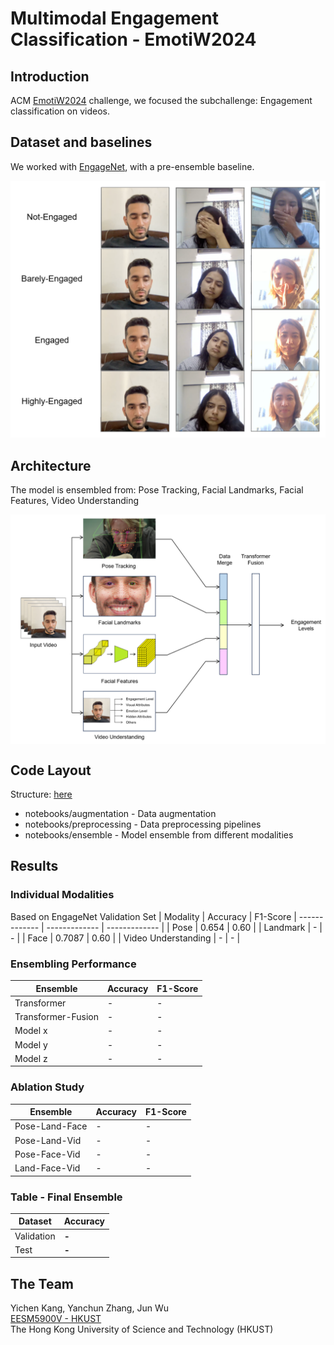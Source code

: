 # Multimodal Engagement Classification - EmotiW2024

## Introduction
ACM [EmotiW2024](https://sites.google.com/view/emotiw2024/home) challenge, we focused the subchallenge: Engagement classification on videos.

## Dataset and baselines
We worked with [EngageNet](https://github.com/engagenet/engagenet_baselines), with a pre-ensemble baseline.

<div style="vertical-align:middle"><img src="images/figure1.png" alt="Dataset" width="550px" text-align="center">
</div>

## Architecture
The model is ensembled from: Pose Tracking, Facial Landmarks, Facial Features, Video Understanding

<div style="text-align:center"><img src="images/figure2.png" alt="Model Architecture" width="550px" align="center">
</div>

## Code Layout
Structure: [here](Directory_Structure.md)
- notebooks/augmentation - Data augmentation
- notebooks/preprocessing - Data preprocessing pipelines
- notebooks/ensemble - Model ensemble from different modalities

## Results
### Individual Modalities
Based on EngageNet Validation Set
| Modality  | Accuracy | F1-Score
| ------------- | ------------- | ------------- |
| Pose  | 0.654 | 0.60 |
| Landmark  | - | - |
| Face | 0.7087 | 0.60 |
| Video Understanding | - | - |

### Ensembling Performance
| Ensemble  | Accuracy | F1-Score
| ------------- | ------------- | ------------- |
| Transformer  | - | - |
| Transformer-Fusion  | - | - |
| Model x  | - | - |
| Model y | - | - |
| Model z | - | - |

### Ablation Study
| Ensemble  | Accuracy | F1-Score
| ------------- | ------------- | ------------- |
| Pose-Land-Face  | - | - |
| Pose-Land-Vid  | - | - |
| Pose-Face-Vid  | - | - |
| Land-Face-Vid | - | - |

### Table - Final Ensemble
| Dataset  | Accuracy
| ------------- | -------------
| Validation | **-** |
| Test | **-** |

## The Team
Yichen Kang, Yanchun Zhang, Jun Wu  
[EESM5900V - HKUST](https://cqf.io/EESM5900V/)  
The Hong Kong University of Science and Technology (HKUST)
